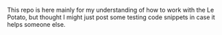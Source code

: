 This repo is here mainly for my understanding of how to work with the Le Potato, but thought I might just post some testing code snippets in case it helps someone else.
